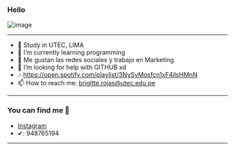 ### Hello
![image](https://www.mtu.edu/cs/what/images/what-is-computer-science-banner1600.jpg)
  
---
- 🔭 Study in UTEC,  LIMA
- 🌱 I’m currently learning programming 
- 👯 Me gustan las redes sociales y trabajo en Marketing
- 🤔 I’m looking for help with GITHUB xd
- 🎶 https://open.spotify.com/playlist/3NySyMosfcn1xF4ilsHMnN
- 📫 How to reach me: brigitte.rojas@utec.edu.pe
---
### You can find me 📲
 - [Instagram](https://www.instagram.com/dayane_rojas/)
 - ✔: 948765194
---
